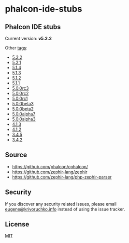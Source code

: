 # phalcon-ide-stubs

## Phalcon IDE stubs

Current version: **v5.2.2**

Other [tags](https://github.com/FlexIDK/phalcon-ide-stubs/tags):

- [5.2.2](https://github.com/FlexIDK/phalcon-ide-stubs/releases/tag/5.2.2)
- [5.2.1](https://github.com/FlexIDK/phalcon-ide-stubs/releases/tag/5.2.1)
- [5.1.4](https://github.com/FlexIDK/phalcon-ide-stubs/releases/tag/5.1.4)
- [5.1.3](https://github.com/FlexIDK/phalcon-ide-stubs/releases/tag/5.1.3)
- [5.1.2](https://github.com/FlexIDK/phalcon-ide-stubs/releases/tag/5.1.2)
- [5.1.1](https://github.com/FlexIDK/phalcon-ide-stubs/releases/tag/5.1.1)
- [5.0.0rc3](https://github.com/FlexIDK/phalcon-ide-stubs/releases/tag/5.0.0rc3)
- [5.0.0rc2](https://github.com/FlexIDK/phalcon-ide-stubs/releases/tag/5.0.0rc2)
- [5.0.0rc1](https://github.com/FlexIDK/phalcon-ide-stubs/releases/tag/5.0.0rc1)
- [5.0.0beta3](https://github.com/FlexIDK/phalcon-ide-stubs/releases/tag/5.0.0beta3)
- [5.0.0beta2](https://github.com/FlexIDK/phalcon-ide-stubs/releases/tag/5.0.0beta2)
- [5.0.0alpha7](https://github.com/FlexIDK/phalcon-ide-stubs/releases/tag/5.0.0alpha7)
- [5.0.0alpha3](https://github.com/FlexIDK/phalcon-ide-stubs/releases/tag/5.0.0alpha3)
- [4.1.3](https://github.com/FlexIDK/phalcon-ide-stubs/releases/tag/4.1.3)
- [4.1.2](https://github.com/FlexIDK/phalcon-ide-stubs/releases/tag/4.1.2)
- [3.4.5](https://github.com/FlexIDK/phalcon-ide-stubs/releases/tag/3.4.5)
- [3.4.2](https://github.com/FlexIDK/phalcon-ide-stubs/tree/3.4.2)

## Source

- https://github.com/phalcon/cphalcon/
- https://github.com/zephir-lang/zephir
- https://github.com/zephir-lang/php-zephir-parser

## Security

If you discover any security related issues, please email [eugene@krivoruchko.info](mailto:eugene@krivoruchko.info) instead of using the issue tracker.

## License

[MIT](https://github.com/FlexIDK/phalcon-ide-stubs/blob/master/LICENSE)